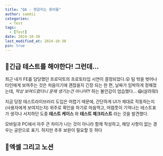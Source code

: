 ```yaml
---
title: "QA - 헷갈리는 용어들"
author: saemii
categories:
  - Test
tags:
  - [Test]
date: 2024-10-30
last_modified_at: 2024-10-30
pin: true
---
```


## 📌긴급 테스트를 해야한다! 그런데...

최근 내가 FE를 담당했던 프로덕트의 프로토타입 시연이 결정되었다.😲
팀 밖을 벗어나 타인에게 보여주는 것은 처음이기에 괜찮을지 긴장 되는 한 편, 날짜가 임박하게 정해졌는데, _막상 보여드렸더니 문제 생기는건 아니야?!_ 하는 불안감이 엄습했다... 😱(살려줘!)

지금 당장 테스트라이브러리 도입은 어렵기 때문에, 간단하게 UI가 제대로 작동하는지(사용자에게 보여지는지) 위주로 확인을 하기로 마음먹고, 어렴풋이 기억나는 테스트표가 생각나 서치하던 도중 **테스트 케이스** 와 **테스트 체크리스트** 라는 것을 발견했다.

모바일과 PC에서 아주 큰 차이가 나는 것이 아니라 함께 작성하고, 해당 사항이 없는 경우는 공란으로 표기. 하지만 추후 보완이 필요할 듯 하다

## 📌엑셀 그리고 노션
